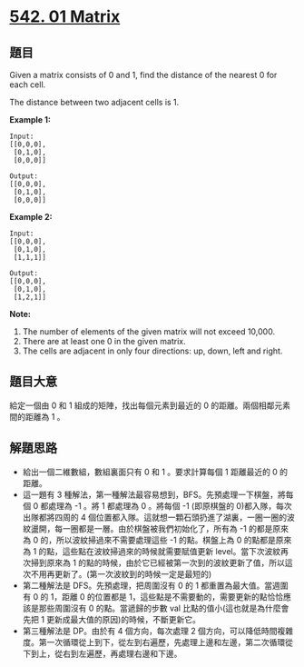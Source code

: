 # [542. 01 Matrix](https://leetcode.com/problems/01-matrix/)


## 題目

Given a matrix consists of 0 and 1, find the distance of the nearest 0 for each cell.

The distance between two adjacent cells is 1.

**Example 1:**

    Input:
    [[0,0,0],
     [0,1,0],
     [0,0,0]]
    
    Output:
    [[0,0,0],
     [0,1,0],
     [0,0,0]]

**Example 2:**

    Input:
    [[0,0,0],
     [0,1,0],
     [1,1,1]]
    
    Output:
    [[0,0,0],
     [0,1,0],
     [1,2,1]]

**Note:**

1. The number of elements of the given matrix will not exceed 10,000.
2. There are at least one 0 in the given matrix.
3. The cells are adjacent in only four directions: up, down, left and right.


## 題目大意

給定一個由 0 和 1 組成的矩陣，找出每個元素到最近的 0 的距離。兩個相鄰元素間的距離為 1 。


## 解題思路


- 給出一個二維數組，數組裏面只有 0 和 1 。要求計算每個 1 距離最近的 0 的距離。
- 這一題有 3 種解法，第一種解法最容易想到，BFS。先預處理一下棋盤，將每個 0 都處理為 -1 。將 1 都處理為 0 。將每個 -1 (即原棋盤的 0)都入隊，每次出隊都將四周的 4 個位置都入隊。這就想一顆石頭扔進了湖裏，一圈一圈的波紋盪開，每一圈都是一層。由於棋盤被我們初始化了，所有為 -1 的都是原來為 0 的，所以波紋掃過來不需要處理這些 -1 的點。棋盤上為  0 的點都是原來為 1 的點，這些點在波紋掃過來的時候就需要賦值更新 level。當下次波紋再次掃到原來為 1 的點的時候，由於它已經被第一次到的波紋更新了值，所以這次不用再更新了。(第一次波紋到的時候一定是最短的)
- 第二種解法是 DFS。先預處理，把周圍沒有 0 的 1 都重置為最大值。當週圍有 0 的 1，距離 0 的位置都是 1，這些點是不需要動的，需要更新的點恰恰應該是那些周圍沒有 0 的點。當遞歸的步數 val 比點的值小(這也就是為什麼會先把 1 更新成最大值的原因)的時候，不斷更新它。
- 第三種解法是 DP。由於有 4 個方向，每次處理 2 個方向，可以降低時間複雜度。第一次循環從上到下，從左到右遍歷，先處理上邊和左邊，第二次循環從下到上，從右到左遍歷，再處理右邊和下邊。
